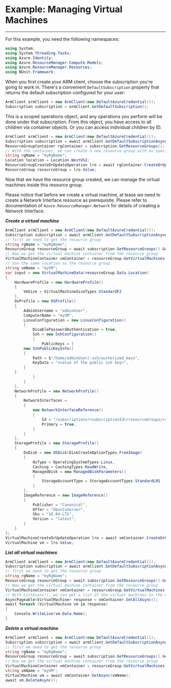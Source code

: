# Example: Managing Virtual Machines

--------------------------------------
For this example, you need the following namespaces:

```C# Snippet:Managing_VirtualMachines_Namespaces
using System;
using System.Threading.Tasks;
using Azure.Identity;
using Azure.ResourceManager.Compute.Models;
using Azure.ResourceManager.Resources;
using NUnit.Framework;
```

When you first create your ARM client, choose the subscription you're going to work in. There's a convenient `DefaultSubscription` property that returns the default subscription configured for your user:

```C# Snippet:Readme_DefaultSubscription
ArmClient armClient = new ArmClient(new DefaultAzureCredential());
Subscription subscription = armClient.GetDefaultSubscription();
```

This is a scoped operations object, and any operations you perform will be done under that subscription. From this object, you have access to all children via container objects. Or you can access individual children by ID.

```C# Snippet:Readme_GetResourceGroupContainer
ArmClient armClient = new ArmClient(new DefaultAzureCredential());
Subscription subscription = await armClient.GetDefaultSubscriptionAsync();
ResourceGroupContainer rgContainer = subscription.GetResourceGroups();
// With the container, we can create a new resource group with an specific name
string rgName = "myRgName";
Location location = Location.WestUS2;
ResourceGroupCreateOrUpdateOperation lro = await rgContainer.CreateOrUpdateAsync(rgName, new ResourceGroupData(location));
ResourceGroup resourceGroup = lro.Value;
```

Now that we have the resource group created, we can manage the virtual machines inside this resource group.

Please notice that before we create a virtual machine, at lease we need to create a Network Interface resource as prerequisite. Please refer to documentation of `Azure.ResourceManager.Network` for details of creating a Network Interface.

***Create a virtual machine***

```C# Snippet:Managing_VirtualMachines_CreateAVirtualMachine
ArmClient armClient = new ArmClient(new DefaultAzureCredential());
Subscription subscription = await armClient.GetDefaultSubscriptionAsync();
// first we need to get the resource group
string rgName = "myRgName";
ResourceGroup resourceGroup = await subscription.GetResourceGroups().GetAsync(rgName);
// Now we get the virtual machine container from the resource group
VirtualMachineContainer vmContainer = resourceGroup.GetVirtualMachines();
// Use the same location as the resource group
string vmName = "myVM";
var input = new VirtualMachineData(resourceGroup.Data.Location)
{
    HardwareProfile = new HardwareProfile()
    {
        VmSize = VirtualMachineSizeTypes.StandardF2
    },
    OsProfile = new OSProfile()
    {
        AdminUsername = "adminUser",
        ComputerName = "myVM",
        LinuxConfiguration = new LinuxConfiguration()
        {
            DisablePasswordAuthentication = true,
            Ssh = new SshConfiguration()
            {
                PublicKeys = {
        new SshPublicKeyInfo()
        {
            Path = $"/home/adminUser/.ssh/authorized_keys",
            KeyData = "<value of the public ssh key>",
        }
    }
            }
        }
    },
    NetworkProfile = new NetworkProfile()
    {
        NetworkInterfaces =
        {
            new NetworkInterfaceReference()
            {
                Id = "/subscriptions/<subscriptionId>/resourceGroups/<rgName>/providers/Microsoft.Network/networkInterfaces/<nicName>",
                Primary = true,
            }
        }
    },
    StorageProfile = new StorageProfile()
    {
        OsDisk = new OSDisk(DiskCreateOptionTypes.FromImage)
        {
            OsType = OperatingSystemTypes.Linux,
            Caching = CachingTypes.ReadWrite,
            ManagedDisk = new ManagedDiskParameters()
            {
                StorageAccountType = StorageAccountTypes.StandardLRS
            }
        },
        ImageReference = new ImageReference()
        {
            Publisher = "Canonical",
            Offer = "UbuntuServer",
            Sku = "16.04-LTS",
            Version = "latest",
        }
    }
};
VirtualMachineCreateOrUpdateOperation lro = await vmContainer.CreateOrUpdateAsync(vmName, input);
VirtualMachine vm = lro.Value;
```

***List all virtual machines***

```C# Snippet:Managing_VirtualMachines_ListAllVirtualMachines
ArmClient armClient = new ArmClient(new DefaultAzureCredential());
Subscription subscription = await armClient.GetDefaultSubscriptionAsync();
// first we need to get the resource group
string rgName = "myRgName";
ResourceGroup resourceGroup = await subscription.GetResourceGroups().GetAsync(rgName);
// Now we get the virtual machine container from the resource group
VirtualMachineContainer vmContainer = resourceGroup.GetVirtualMachines();
// With ListAsync(), we can get a list of the virtual machines in the container
AsyncPageable<VirtualMachine> response = vmContainer.GetAllAsync();
await foreach (VirtualMachine vm in response)
{
    Console.WriteLine(vm.Data.Name);
}
```

***Delete a virtual machine***

```C# Snippet:Managing_VirtualMachines_DeleteVirtualMachine
ArmClient armClient = new ArmClient(new DefaultAzureCredential());
Subscription subscription = await armClient.GetDefaultSubscriptionAsync();
// first we need to get the resource group
string rgName = "myRgName";
ResourceGroup resourceGroup = await subscription.GetResourceGroups().GetAsync(rgName);
// Now we get the virtual machine container from the resource group
VirtualMachineContainer vmContainer = resourceGroup.GetVirtualMachines();
string vmName = "myVM";
VirtualMachine vm = await vmContainer.GetAsync(vmName);
await vm.DeleteAsync();
```
